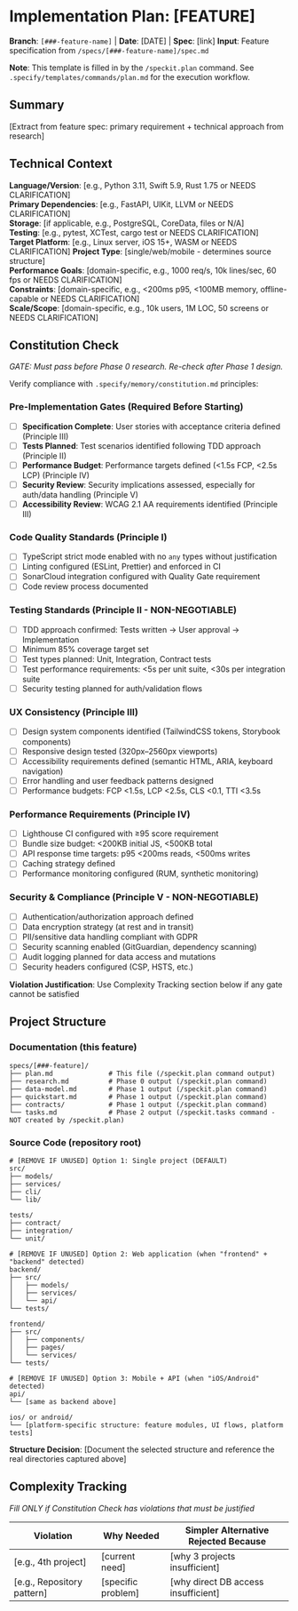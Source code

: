 # Implementation Plan: [FEATURE]

**Branch**: `[###-feature-name]` | **Date**: [DATE] | **Spec**: [link]
**Input**: Feature specification from `/specs/[###-feature-name]/spec.md`

**Note**: This template is filled in by the `/speckit.plan` command. See `.specify/templates/commands/plan.md` for the execution workflow.

## Summary

[Extract from feature spec: primary requirement + technical approach from research]

## Technical Context

<!--
  ACTION REQUIRED: Replace the content in this section with the technical details
  for the project. The structure here is presented in advisory capacity to guide
  the iteration process.
-->

**Language/Version**: [e.g., Python 3.11, Swift 5.9, Rust 1.75 or NEEDS CLARIFICATION]  
**Primary Dependencies**: [e.g., FastAPI, UIKit, LLVM or NEEDS CLARIFICATION]  
**Storage**: [if applicable, e.g., PostgreSQL, CoreData, files or N/A]  
**Testing**: [e.g., pytest, XCTest, cargo test or NEEDS CLARIFICATION]  
**Target Platform**: [e.g., Linux server, iOS 15+, WASM or NEEDS CLARIFICATION]
**Project Type**: [single/web/mobile - determines source structure]  
**Performance Goals**: [domain-specific, e.g., 1000 req/s, 10k lines/sec, 60 fps or NEEDS CLARIFICATION]  
**Constraints**: [domain-specific, e.g., <200ms p95, <100MB memory, offline-capable or NEEDS CLARIFICATION]  
**Scale/Scope**: [domain-specific, e.g., 10k users, 1M LOC, 50 screens or NEEDS CLARIFICATION]

## Constitution Check

_GATE: Must pass before Phase 0 research. Re-check after Phase 1 design._

Verify compliance with `.specify/memory/constitution.md` principles:

### Pre-Implementation Gates (Required Before Starting)

- [ ] **Specification Complete**: User stories with acceptance criteria defined (Principle III)
- [ ] **Tests Planned**: Test scenarios identified following TDD approach (Principle II)
- [ ] **Performance Budget**: Performance targets defined (<1.5s FCP, <2.5s LCP) (Principle IV)
- [ ] **Security Review**: Security implications assessed, especially for auth/data handling (Principle V)
- [ ] **Accessibility Review**: WCAG 2.1 AA requirements identified (Principle III)

### Code Quality Standards (Principle I)

- [ ] TypeScript strict mode enabled with no `any` types without justification
- [ ] Linting configured (ESLint, Prettier) and enforced in CI
- [ ] SonarCloud integration configured with Quality Gate requirement
- [ ] Code review process documented

### Testing Standards (Principle II - NON-NEGOTIABLE)

- [ ] TDD approach confirmed: Tests written → User approval → Implementation
- [ ] Minimum 85% coverage target set
- [ ] Test types planned: Unit, Integration, Contract tests
- [ ] Test performance requirements: <5s per unit suite, <30s per integration suite
- [ ] Security testing planned for auth/validation flows

### UX Consistency (Principle III)

- [ ] Design system components identified (TailwindCSS tokens, Storybook components)
- [ ] Responsive design tested (320px–2560px viewports)
- [ ] Accessibility requirements defined (semantic HTML, ARIA, keyboard navigation)
- [ ] Error handling and user feedback patterns designed
- [ ] Performance budgets: FCP <1.5s, LCP <2.5s, CLS <0.1, TTI <3.5s

### Performance Requirements (Principle IV)

- [ ] Lighthouse CI configured with ≥95 score requirement
- [ ] Bundle size budget: <200KB initial JS, <500KB total
- [ ] API response time targets: p95 <200ms reads, <500ms writes
- [ ] Caching strategy defined
- [ ] Performance monitoring configured (RUM, synthetic monitoring)

### Security & Compliance (Principle V - NON-NEGOTIABLE)

- [ ] Authentication/authorization approach defined
- [ ] Data encryption strategy (at rest and in transit)
- [ ] PII/sensitive data handling compliant with GDPR
- [ ] Security scanning enabled (GitGuardian, dependency scanning)
- [ ] Audit logging planned for data access and mutations
- [ ] Security headers configured (CSP, HSTS, etc.)

**Violation Justification**: Use Complexity Tracking section below if any gate cannot be satisfied

## Project Structure

### Documentation (this feature)

```
specs/[###-feature]/
├── plan.md              # This file (/speckit.plan command output)
├── research.md          # Phase 0 output (/speckit.plan command)
├── data-model.md        # Phase 1 output (/speckit.plan command)
├── quickstart.md        # Phase 1 output (/speckit.plan command)
├── contracts/           # Phase 1 output (/speckit.plan command)
└── tasks.md             # Phase 2 output (/speckit.tasks command - NOT created by /speckit.plan)
```

### Source Code (repository root)

<!--
  ACTION REQUIRED: Replace the placeholder tree below with the concrete layout
  for this feature. Delete unused options and expand the chosen structure with
  real paths (e.g., apps/admin, packages/something). The delivered plan must
  not include Option labels.
-->

```
# [REMOVE IF UNUSED] Option 1: Single project (DEFAULT)
src/
├── models/
├── services/
├── cli/
└── lib/

tests/
├── contract/
├── integration/
└── unit/

# [REMOVE IF UNUSED] Option 2: Web application (when "frontend" + "backend" detected)
backend/
├── src/
│   ├── models/
│   ├── services/
│   └── api/
└── tests/

frontend/
├── src/
│   ├── components/
│   ├── pages/
│   └── services/
└── tests/

# [REMOVE IF UNUSED] Option 3: Mobile + API (when "iOS/Android" detected)
api/
└── [same as backend above]

ios/ or android/
└── [platform-specific structure: feature modules, UI flows, platform tests]
```

**Structure Decision**: [Document the selected structure and reference the real
directories captured above]

## Complexity Tracking

_Fill ONLY if Constitution Check has violations that must be justified_

| Violation                  | Why Needed         | Simpler Alternative Rejected Because |
| -------------------------- | ------------------ | ------------------------------------ |
| [e.g., 4th project]        | [current need]     | [why 3 projects insufficient]        |
| [e.g., Repository pattern] | [specific problem] | [why direct DB access insufficient]  |
